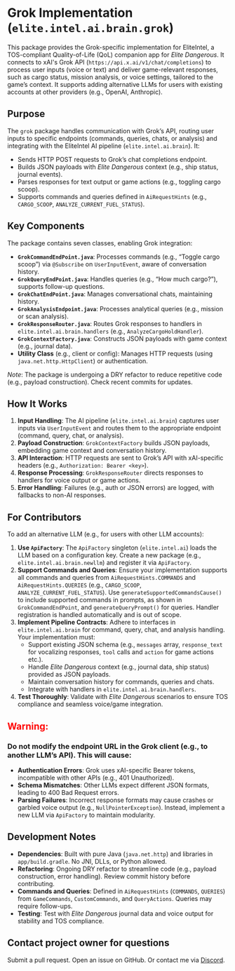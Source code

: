 # Grok Implementation (`elite.intel.ai.brain.grok`)

This package provides the Grok-specific implementation for EliteIntel, a TOS-compliant Quality-of-Life (QoL) companion app for *Elite Dangerous*. It connects to xAI's Grok API (`https://api.x.ai/v1/chat/completions`) to process user inputs (voice or text) and deliver game-relevant responses, such as cargo status, mission analysis, or voice settings, tailored to the game’s context. It supports adding alternative LLMs for users with existing accounts at other providers (e.g., OpenAI, Anthropic).

## Purpose
The `grok` package handles communication with Grok’s API, routing user inputs to specific endpoints (commands, queries, chats, or analysis) and integrating with the EliteIntel AI pipeline (`elite.intel.ai.brain`). It:
- Sends HTTP POST requests to Grok’s chat completions endpoint.
- Builds JSON payloads with *Elite Dangerous* context (e.g., ship status, journal events).
- Parses responses for text output or game actions (e.g., toggling cargo scoop).
- Supports commands and queries defined in `AiRequestHints` (e.g., `CARGO_SCOOP`, `ANALYZE_CURRENT_FUEL_STATUS`).

## Key Components
The package contains seven classes, enabling Grok integration:
- **`GrokCommandEndPoint.java`**: Processes commands (e.g., “Toggle cargo scoop”) via `@Subscribe` on `UserInputEvent`, aware of conversation history.
- **`GrokQueryEndPoint.java`**: Handles queries (e.g., “How much cargo?”), supports follow-up questions.
- **`GrokChatEndPoint.java`**: Manages conversational chats, maintaining history.
- **`GrokAnalysisEndpoint.java`**: Processes analytical queries (e.g., mission or scan analysis).
- **`GrokResponseRouter.java`**: Routes Grok responses to handlers in `elite.intel.ai.brain.handlers` (e.g., `AnalyzeCargoHoldHandler`).
- **`GrokContextFactory.java`**: Constructs JSON payloads with game context (e.g., journal data).
- **Utility Class** (e.g., client or config): Manages HTTP requests (using `java.net.http.HttpClient`) or authentication.

*Note*: The package is undergoing a DRY refactor to reduce repetitive code (e.g., payload construction). Check recent commits for updates.

## How It Works
1. **Input Handling**: The AI pipeline (`elite.intel.ai.brain`) captures user inputs via `UserInputEvent` and routes them to the appropriate endpoint (command, query, chat, or analysis).
2. **Payload Construction**: `GrokContextFactory` builds JSON payloads, embedding game context and conversation history.
3. **API Interaction**: HTTP requests are sent to Grok’s API with xAI-specific headers (e.g., `Authorization: Bearer <key>`).
4. **Response Processing**: `GrokResponseRouter` directs responses to handlers for voice output or game actions.
5. **Error Handling**: Failures (e.g., auth or JSON errors) are logged, with fallbacks to non-AI responses.

## For Contributors
To add an alternative LLM (e.g., for users with other LLM accounts):
1. **Use `ApiFactory`**: The `ApiFactory` singleton (`elite.intel.ai`) loads the LLM based on a configuration key. Create a new package (e.g., `elite.intel.ai.brain.newllm`) and register it via `ApiFactory`.
2. **Support Commands and Queries**: Ensure your implementation supports all commands and queries from `AiRequestHints.COMMANDS` and `AiRequestHints.QUERIES` 
(e.g., `CARGO_SCOOP`, `ANALYZE_CURRENT_FUEL_STATUS`). Use `generateSupportedCommandsCause()` to include supported commands in prompts, as shown in `GrokCommandEndPoint`, and `generateQueryPrompt()` for queries. 
Handler registration is handled automatically and is out of scope.
3. **Implement Pipeline Contracts**: Adhere to interfaces in `elite.intel.ai.brain` for command, query, chat, and analysis handling. Your implementation must:
   - Support existing JSON schema (e.g., `messages` array, `response_text` for vocalizing responses, `tool` calls and `action` for game actions etc.).
   - Handle *Elite Dangerous* context (e.g., journal data, ship status) provided as JSON payloads.
   - Maintain conversation history for commands, queries and chats.
   - Integrate with handlers in `elite.intel.ai.brain.handlers`.
4. **Test Thoroughly**: Validate with *Elite Dangerous* scenarios to ensure TOS compliance and seamless voice/game integration.

## <span style="color:red">**Warning**: </span>

### **Do not** modify the endpoint URL in the Grok client (e.g., to another LLM’s API). This will cause:
- **Authentication Errors**: Grok uses xAI-specific Bearer tokens, incompatible with other APIs (e.g., 401 Unauthorized).
- **Schema Mismatches**: Other LLMs expect different JSON formats, leading to 400 Bad Request errors.
- **Parsing Failures**: Incorrect response formats may cause crashes or garbled voice output (e.g., `NullPointerException`).
 Instead, implement a new LLM via `ApiFactory` to maintain modularity.

## Development Notes
- **Dependencies**: Built with pure Java (`java.net.http`) and libraries in `app/build.gradle`. No JNI, DLLs, or Python allowed.
- **Refactoring**: Ongoing DRY refactor to streamline code (e.g., payload construction, error handling). Review commit history before contributing.
- **Commands and Queries**: Defined in `AiRequestHints` (`COMMANDS`, `QUERIES`) from `GameCommands`, `CustomCommands`, and `QueryActions`. Queries may require follow-ups.
- **Testing**: Test with *Elite Dangerous* journal data and voice output for stability and TOS compliance.

## Contact project owner for questions
Submit a pull request. Open an issue on GitHub. Or contact me via [Discord](https://discord.gg/3qAqBENsBm).